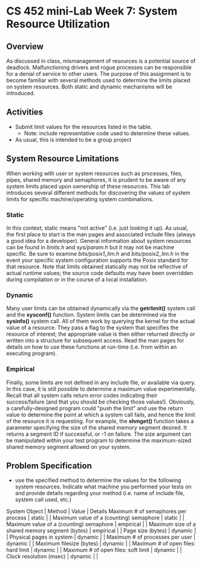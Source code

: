 # CS 452 mini-Lab Week 7: System Resource Utilization

## Overview
As discussed in class,  mismanagement of resources is a potential source of deadlock.  Malfunctioning drivers and rogue processes can be responsible for a denial of service to other users.  The purpose of this assignment is to become familiar with several methods used to determine the limits placed on system resources.  Both static and dynamic mechanisms will be introduced.

## Activities
- Submit limit values for the resources listed in the table.
  + Note: include representative code used to determine these values.
- As usual, this is intended to be a group project

## System Resource Limitations
When working with user or system resources such as processes, files, pipes, shared memory and semaphores, it is prudent to be aware of any system limits placed upon ownership of these resources.  This lab introduces several different methods for discovering the values of system limits for specific machine/operating system combinations.

### Static
In this context, static means "not active" (i.e. just looking it up).  As usual, the first place to start is the man pages and associated include files (always a good idea for a developer).  General information about system resources can be found in *limits.h* and *sys/param.h* but it may not be machine specific. Be sure to examine *bits/posix1_lim.h* and *bits/posix2_lim.h* in the event your specific system configuration supports the Posix standard for that resource. Note that limits obtained statically may not be reflective of actual runtime values; the source code defaults may have been overridden during compilation or in the course of a local installation.

### Dynamic
Many user limits can be obtained dynamically via the **getrlimit()** system call and the **sysconf()** function.  System limits can be determined via the **sysinfo()** system call.  All of them work by querying the kernel for the actual value of a resource.  They pass a flag to the system that specifies the resource of interest; the appropriate value is then either returned directly or written into a structure for subsequent access.  Read the man pages for details on how to use these functions at run-time (i.e. from within an executing program).

### Empirical
Finally, some limits are not defined in any include file, or available via query.  In this case, it is still possible to determine a maximum value experimentally.  Recall that all system calls return error codes indicating their success/failure (and that you should be checking those values!).  Obviously, a carefully-designed program could "push the limit" and use the return value to determine the point at which a system call fails, and hence the limit of the resource it is requesting.  For example, the **shmget()** function takes a parameter specifying the size of the shared memory segment desired.  It returns a segment ID if successful, or -1 on failure.  The size argument can be manipulated within your test program to determine the maximum-sized shared memory segment allowed on your system.


## Problem Specification
- use the specified method to determine the values for the following system resources.  Indicate what machine you performed your tests on and provide details regarding your method (i.e. name of include file, system call used, etc.)

 System Object	| Method | Value | Details
 Maximum # of semaphores per process | static | |
 Maximum value of a (counting) semaphore | static | |
 Maximum value of a (counting) semaphore | empirical | |
 Maximum size of a shared memory segment (bytes) | empirical | |
 Page size (bytes) | dynamic | |
 Physical pages in system | dynamic | |
 Maximum # of processes per user | dynamic | |
 Maximum filesize (bytes) | dynamic | |
 Maximum # of open files: hard limit | dynamic | |
 Maximum # of open files: soft limit | dynamic | |
 Clock resolution (msec) | dynamic | |
